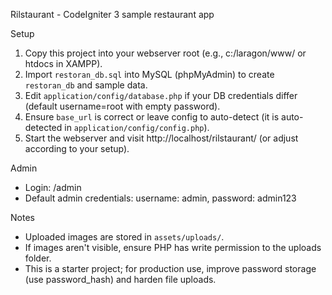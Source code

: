 Rilstaurant - CodeIgniter 3 sample restaurant app

Setup

1. Copy this project into your webserver root (e.g., c:/laragon/www/ or htdocs in XAMPP).
2. Import `restoran_db.sql` into MySQL (phpMyAdmin) to create `restoran_db` and sample data.
3. Edit `application/config/database.php` if your DB credentials differ (default username=root with empty password).
4. Ensure `base_url` is correct or leave config to auto-detect (it is auto-detected in `application/config/config.php`).
5. Start the webserver and visit http://localhost/rilstaurant/ (or adjust according to your setup).

Admin

- Login: /admin
- Default admin credentials: username: admin, password: admin123

Notes

- Uploaded images are stored in `assets/uploads/`.
- If images aren't visible, ensure PHP has write permission to the uploads folder.
- This is a starter project; for production use, improve password storage (use password_hash) and harden file uploads.
